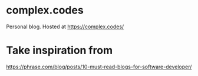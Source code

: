 # complex.codes
Personal blog. Hosted at https://complex.codes/

# Take inspiration from
https://phrase.com/blog/posts/10-must-read-blogs-for-software-developer/